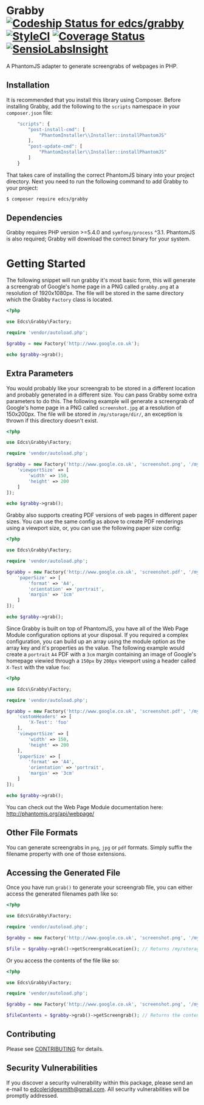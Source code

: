 # Grabby [ ![Codeship Status for edcs/grabby](https://codeship.com/projects/da4c26b0-b5f2-0133-6bbf-724fe1788ad4/status?branch=master)](https://codeship.com/projects/134212) [![StyleCI](https://styleci.io/repos/37073224/shield)](https://styleci.io/repos/37073224) [![Coverage Status](https://coveralls.io/repos/github/edcs/grabby/badge.svg?branch=master)](https://coveralls.io/github/edcs/grabby?branch=master) [![SensioLabsInsight](https://insight.sensiolabs.com/projects/8e1185a8-27f7-4eff-8de3-6b0e10179f90/mini.png)](https://insight.sensiolabs.com/projects/8e1185a8-27f7-4eff-8de3-6b0e10179f90)

A PhantomJS adapter to generate screengrabs of webpages in PHP.

## Installation

It is recommended that you install this library using Composer. Before installing Grabby, add the following to the
`scripts` namespace in your `composer.json` file:

```javascript
    "scripts": {
        "post-install-cmd": [
            "PhantomInstaller\\Installer::installPhantomJS"
        ],
        "post-update-cmd": [
            "PhantomInstaller\\Installer::installPhantomJS"
        ]
    }
```

That takes care of installing the correct PhantomJS binary into your project directory. Next you need to run the
following command to add Grabby to your project:

```bash
$ composer require edcs/grabby
```

## Dependencies

Grabby requires PHP version >=5.4.0 and `symfony/process` ^3.1. PhantomJS is also required; Grabby will download the
correct binary for your system.

# Getting Started

The following snippet will run grabby it's most basic form, this will generate a screengrab of Google's home page in a 
PNG called `grabby.png` at a resolution of 1920x1080px. The file will be stored in the same directory which the Grabby 
`Factory` class is located.

```php
<?php

use Edcs\Grabby\Factory;

require 'vendor/autoload.php';

$grabby = new Factory('http://www.google.co.uk');

echo $grabby->grab();
```    

## Extra Parameters

You would probably like your screengrab to be stored in a different location and probably generated in a different size.
You can pass Grabby some extra parameters to do this. The following example will generate a screengrab of Google's home 
page in a PNG called `screenshot.jpg` at a resolution of 150x200px. The file will be stored in `/my/storage/dir/`, an 
exception is thrown if this directory doesn't exist.

```php
<?php

use Edcs\Grabby\Factory;

require 'vendor/autoload.php';

$grabby = new Factory('http://www.google.co.uk', 'screenshot.png', '/my/storage/dir/', [
    'viewportSize' => [
        'width' => 150,
        'height' => 200
    ]
]);

echo $grabby->grab();
```

Grabby also supports creating PDF versions of web pages in different paper sizes. You can use the same config as above
to create PDF renderings using a viewport size, or, you can use the following paper size config:

```php
<?php

use Edcs\Grabby\Factory;

require 'vendor/autoload.php';

$grabby = new Factory('http://www.google.co.uk', 'screenshot.pdf', '/my/storage/dir/', [
    'paperSize' => [
        'format' => 'A4',
        'orientation' => 'portrait',
        'margin' => '1cm'
    ]
]);

echo $grabby->grab();
```

Since Grabby is built on top of PhantomJS, you have all of the Web Page Module configuration options at your disposal. If
you required a complex configuration, you can build up an array using the module option as the array key and it's properties
as the value. The following example would create a `portrait` `A4` PDF with a `3cm` margin containing an image of Google's
homepage viewied through a `150px` by `200px` viewport using a header called `X-Test` with the value `foo`:

```php
<?php

use Edcs\Grabby\Factory;

require 'vendor/autoload.php';

$grabby = new Factory('http://www.google.co.uk', 'screenshot.pdf', '/my/storage/dir/', [
    'customHeaders' => [
        'X-Test': 'foo'
    ],
    'viewportSize' => [
        'width' => 150,
        'height' => 200
    ],
    'paperSize' => [
        'format' => 'A4',
        'orientation' => 'portrait',
        'margin' => '3cm'
    ]
]);

echo $grabby->grab();
```

You can check out the Web Page Module documentation here: http://phantomjs.org/api/webpage/

## Other File Formats

You can generate screengrabs in `png`, `jpg` or `pdf` formats. Simply suffix the filename property with one of those 
extensions.

## Accessing the Generated File

Once you have run `grab()` to generate your screengrab file, you can either access the generated filenames path like so:

```php
<?php

use Edcs\Grabby\Factory;

require 'vendor/autoload.php';

$grabby = new Factory('http://www.google.co.uk', 'screenshot.png', '/my/storage/dir/', 150, 200);

$file = $grabby->grab()->getScreengrabLocation(); // Returns /my/storage/dir/screenshot.png
```    

Or you access the contents of the file like so:

```php
<?php

use Edcs\Grabby\Factory;

require 'vendor/autoload.php';

$grabby = new Factory('http://www.google.co.uk', 'screenshot.png', '/my/storage/dir/', 150, 200);

$fileContents = $grabby->grab()->getScreengrab(); // Returns the contents of /my/storage/dir/screenshot.png
```    

## Contributing

Please see [CONTRIBUTING](https://github.com/edcs/grabby/blob/master/CONTRIBUTING.md) for details.

## Security Vulnerabilities

If you discover a security vulnerability within this package, please send an e-mail to edcoleridgesmith@gmail.com. All 
security vulnerabilities will be promptly addressed.
